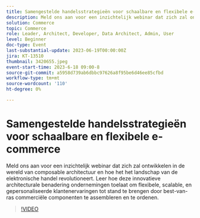 ```yaml
---
title: Samengestelde handelsstrategieën voor schaalbare en flexibele e-commerce
description: Meld ons aan voor een inzichtelijk webinar dat zich zal ontwikkelen in de wereld van composable architectuur en hoe het het landschap van de elektronische handel revolutioneert. Leer hoe deze innovatieve architecturale benadering ondernemingen toelaat om flexibele, scalable, en gepersonaliseerde klantenervaringen tot stand te brengen door best-van-ras commerciële componenten te assembleren en te ordenen.
solution: Commerce
topic: Commerce
role: Leader, Architect, Developer, Data Architect, Admin, User
level: Beginner
doc-type: Event
last-substantial-update: 2023-06-19T00:00:00Z
jira: KT-13510
thumbnail: 3420655.jpeg
event-start-time: 2023-6-18 09:00-8
source-git-commit: a5958d739ab6dbbc97626a8f95be6d46ee85cfbd
workflow-type: tm+mt
source-wordcount: '110'
ht-degree: 0%

---
```



# Samengestelde handelsstrategieën voor schaalbare en flexibele e-commerce

Meld ons aan voor een inzichtelijk webinar dat zich zal ontwikkelen in de wereld van composable architectuur en hoe het het landschap van de elektronische handel revolutioneert. Leer hoe deze innovatieve architecturale benadering ondernemingen toelaat om flexibele, scalable, en gepersonaliseerde klantenervaringen tot stand te brengen door best-van-ras commerciële componenten te assembleren en te ordenen.

>[!VIDEO](https://video.tv.adobe.com/v/3420655/?learn=on)